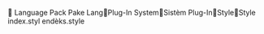       Language Pack	   Pake Lang   Plug-In System   Sistèm Plug-In   Style   Style
   index.styl   endèks.style
